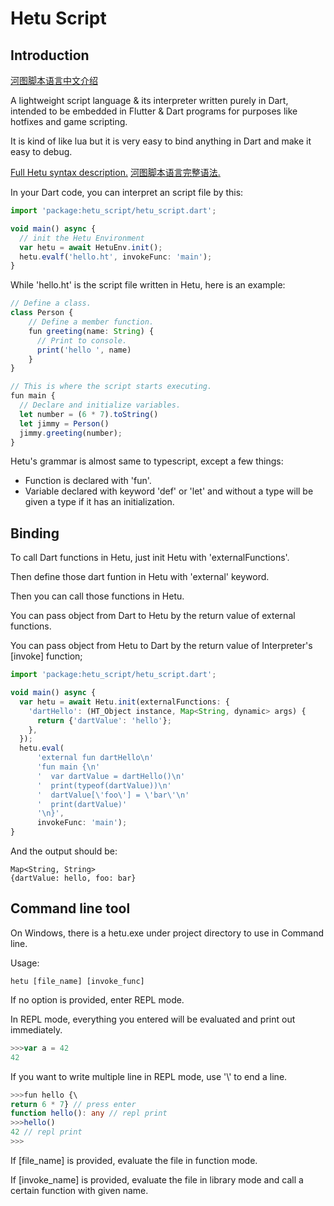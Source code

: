 # Hetu Script

## Introduction

[河图脚本语言中文介绍](README_ZH.md)

A lightweight script language & its interpreter written purely in Dart, intended to be embedded in Flutter & Dart programs for purposes like hotfixes and game scripting.

It is kind of like lua but it is very easy to bind anything in Dart and make it easy to debug.

[Full Hetu syntax description.](HETU_SYNTAX.md)
[河图脚本语言完整语法.](HETU_SYNTAX_ZH.md)

In your Dart code, you can interpret an script file by this:

```typescript
import 'package:hetu_script/hetu_script.dart';

void main() async {
  // init the Hetu Environment
  var hetu = await HetuEnv.init();
  hetu.evalf('hello.ht', invokeFunc: 'main');
}
```

While 'hello.ht' is the script file written in Hetu, here is an example:

```typescript
// Define a class.
class Person {
    // Define a member function.
    fun greeting(name: String) {
      // Print to console.
      print('hello ', name)
    }
}

// This is where the script starts executing.
fun main {
  // Declare and initialize variables.
  let number = (6 * 7).toString()
  let jimmy = Person()
  jimmy.greeting(number);
}
```

Hetu's grammar is almost same to typescript, except a few things:

- Function is declared with 'fun'.
- Variable declared with keyword 'def' or 'let' and without a type will be given a type if it has an initialization.

## Binding

To call Dart functions in Hetu, just init Hetu with 'externalFunctions'.

Then define those dart funtion in Hetu with 'external' keyword.

Then you can call those functions in Hetu.

You can pass object from Dart to Hetu by the return value of external functions.

You can pass object from Hetu to Dart by the return value of Interpreter's [invoke] function;

```typescript
import 'package:hetu_script/hetu_script.dart';

void main() async {
  var hetu = await Hetu.init(externalFunctions: {
    'dartHello': (HT_Object instance, Map<String, dynamic> args) {
      return {'dartValue': 'hello'};
    },
  });
  hetu.eval(
      'external fun dartHello\n'
      'fun main {\n'
      '  var dartValue = dartHello()\n'
      '  print(typeof(dartValue))\n'
      '  dartValue[\'foo\'] = \'bar\'\n'
      '  print(dartValue)'
      '\n}',
      invokeFunc: 'main');
}
```

And the output should be:

```
Map<String, String>
{dartValue: hello, foo: bar}
```

## Command line tool

On Windows, there is a hetu.exe under project directory to use in Command line.

Usage:

```
hetu [file_name] [invoke_func]
```

If no option is provided, enter REPL mode.

In REPL mode, everything you entered will be evaluated and print out immediately.

```typescript
>>>var a = 42
42
```

If you want to write multiple line in REPL mode, use '\\' to end a line.

```typescript
>>>fun hello {\
return 6 * 7} // press enter
function hello(): any // repl print
>>>hello()
42 // repl print
>>>
```

If [file_name] is provided, evaluate the file in function mode.

If [invoke_name] is provided, evaluate the file in library mode and call a certain function with given name.
